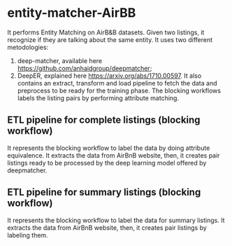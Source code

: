 # entity-matcher-AirBB
It performs Entity Matching on AirB&B datasets. 
Given two listings, it recognize if they are talking about the same entity. It uses two different metodologies:
1. deep-matcher, available here https://github.com/anhaidgroup/deepmatcher; 
2. DeepER, explained here https://arxiv.org/abs/1710.00597.
It also contains an extract, transform and load pipeline to fetch the data and preprocess to be ready for the training phase.
The blocking workflows labels the listing pairs by performing attribute matching.
## ETL pipeline for complete listings (blocking workflow)
It represents the blocking workflow to label the data by doing attribute equivalence.
It extracts the data from AirBnB website, then, it creates pair listings ready to be processed by the deep learning model offered by deepmatcher.
## ETL pipeline for summary listings (blocking workflow)
It represents the blocking workflow to label the data for summary listings.
It extracts the data from AirBnB website, then, it creates pair listings by labeling them.
